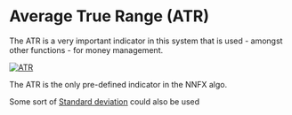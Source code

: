 # Average True Range (ATR)
The ATR is a very important indicator in this system that is used - amongst other functions - for money management.

[![ATR](http://img.youtube.com/vi/086ozcHDZPw/0.jpg)](http://www.youtube.com/watch?v=086ozcHDZPw "ATR")

The ATR is the only pre-defined indicator in the NNFX algo.

Some sort of [Standard deviation](https://en.wikipedia.org/wiki/Standard_deviation) could also be used 